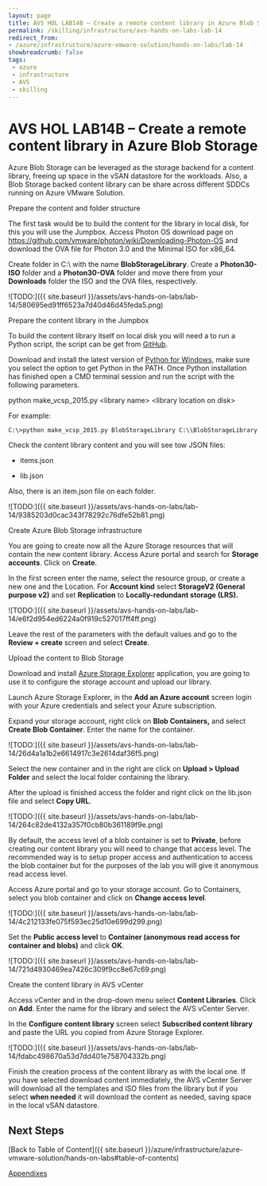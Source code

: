 ```yaml
---
layout: page
title: AVS HOL LAB14B – Create a remote content library in Azure Blob Storage
permalink: /skilling/infrastructure/avs-hands-on-labs-lab-14
redirect_from:
- /azure/infrastructure/azure-vmware-solution/hands-on-labs/lab-14
showbreadcrumb: false
tags: 
 - azure
 - infrastructure
 - AVS
 - skilling
---
```


# AVS HOL LAB14B – Create a remote content library in Azure Blob Storage

Azure Blob Storage can be leveraged as the storage backend for a content
library, freeing up space in the vSAN datastore for the workloads. Also, a Blob
Storage backed content library can be share across different SDDCs running on
Azure VMware Solution.

Prepare the content and folder structure

The first task would be to build the content for the library in local disk, for
this you will use the Jumpbox. Access Photon OS download page on
<https://github.com/vmware/photon/wiki/Downloading-Photon-OS> and download the
OVA file for Photon 3.0 and the Minimal ISO for x86_64.

Create folder in C:\\ with the name **BlobStorageLibrary**. Create a
**Photon30-ISO** folder and a **Photon30-OVA** folder and move there from your
**Downloads** folder the ISO and the OVA files, respectively.

![TODO:]({{ site.baseurl }}/assets/avs-hands-on-labs/lab-14/580695ed91ff6523a7d40d46d45feda5.png)

Prepare the content library in the Jumpbox

To build the content library itself on local disk you will need a to run a
Python script, the script can be get from
[GitHub](https://github.com/lamw/vghetto-scripts/blob/master/python/make_vcsp_2015.py).

Download and install the latest version of [Python for
Windows](https://www.python.org/downloads/), make sure you select the option to
get Python in the PATH. Once Python installation has finished open a CMD
terminal session and run the script with the following parameters.

python make_vcsp_2015.py \<library name\> \<library location on disk\>

For example:

```dos
C:\>python make_vcsp_2015.py BlobStorageLibrary C:\\BlobStorageLibrary
```

Check the content library content and you will see tow JSON files:

- items.json

- lib.json

Also, there is an item.json file on each folder.

![TODO:]({{ site.baseurl }}/assets/avs-hands-on-labs/lab-14/9385203d0cac343f78292c76dfe52b81.png)

Create Azure Blob Storage infrastructure

You are going to create now all the Azure Storage resources that will contain
the new content library. Access Azure portal and search for **Storage
accounts**. Click on **Create**.

In the first screen enter the name, select the resource group, or create a new
one and the Location. For **Account kind** select **StorageV2 (General purpose
v2)** and set **Replication** to **Locally-redundant storage (LRS).**

![TODO:]({{ site.baseurl }}/assets/avs-hands-on-labs/lab-14/e6f2d954ed6224a0f919c527017ff4ff.png)

Leave the rest of the parameters with the default values and go to the **Review
\+ create** screen and select **Create**.

Upload the content to Blob Storage

Download and install [Azure Storage
Explorer](https://azure.microsoft.com/en-us/features/storage-explorer/)
application, you are going to use it to configure the storage account and upload
our library.

Launch Azure Storage Explorer, in the **Add an Azure account** screen login with
your Azure credentials and select your Azure subscription.

Expand your storage account, right click on **Blob Containers,** and select
**Create Blob Container**. Enter the name for the container.

![TODO:]({{ site.baseurl }}/assets/avs-hands-on-labs/lab-14/26d4a1a1b2e6614917c3e2614daf36f5.png)

Select the new container and in the right are click on **Upload \> Upload
Folder** and select the local folder containing the library.

After the upload is finished access the folder and right click on the lib.json
file and select **Copy URL**.

![TODO:]({{ site.baseurl }}/assets/avs-hands-on-labs/lab-14/264c82de4132a357f0cb80b361189f9e.png)

By default, the access level of a blob container is set to **Private**, before
creating our content library you will need to change that access level. The
recommended way is to setup proper access and authentication to access the blob
container but for the purposes of the lab you will give it anonymous read access
level.

Access Azure portal and go to your storage account. Go to Containers, select you
blob container and click on **Change access level**.

![TODO:]({{ site.baseurl }}/assets/avs-hands-on-labs/lab-14/4c212133fe075f593ec25d10e699d299.png)

Set the **Public access level** to **Container (anonymous read access for
container and blobs)** and click **OK**.

![TODO:]({{ site.baseurl }}/assets/avs-hands-on-labs/lab-14/721d4930469ea7426c309f9cc8e67c69.png)

Create the content library in AVS vCenter

Access vCenter and in the drop-down menu select **Content Libraries**. Click on
**Add**. Enter the name for the library and select the AVS vCenter Server.

In the **Configure content library** screen select **Subscribed content
library** and paste the URL you copied from Azure Storage Explorer.

![TODO:]({{ site.baseurl }}/assets/avs-hands-on-labs/lab-14/fdabc498670a53d7dd401e758704332b.png)

Finish the creation process of the content library as with the local one. If you
have selected download content immediately, the AVS vCenter Server will download
all the templates and ISO files from the library but if you select **when
needed** it will download the content as needed, saving space in the local vSAN
datastore.

## Next Steps

[Back to Table of Content]({{ site.baseurl }}/azure/infrastructure/azure-vmware-solution/hands-on-labs#table-of-contents)

[Appendixes](appendixes)
